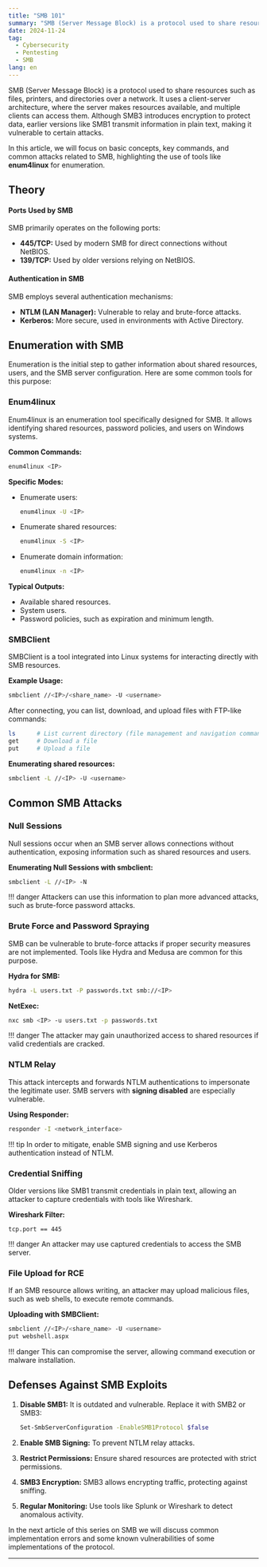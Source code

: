 ```yaml
---
title: "SMB 101"
summary: "SMB (Server Message Block) is a protocol used to share resources such as files, printers, and directories over a network. It uses a client-server architecture, where the server makes resources available, and multiple clients can access them. Although SMB3 introduces encryption to protect data, earlier versions like SMB1 transmit information in plain text, making it vulnerable to certain attacks.<br>In this article, we will focus on basic concepts, key commands, and common attacks related to SMB, highlighting the use of tools like **enum4linux** for enumeration."
date: 2024-11-24
tag:
  - Cybersecurity
  - Pentesting
  - SMB
lang: en
---
```


SMB (Server Message Block) is a protocol used to share resources such as files, printers, and directories over a network. It uses a client-server architecture, where the server makes resources available, and multiple clients can access them. Although SMB3 introduces encryption to protect data, earlier versions like SMB1 transmit information in plain text, making it vulnerable to certain attacks.

In this article, we will focus on basic concepts, key commands, and common attacks related to SMB, highlighting the use of tools like **enum4linux** for enumeration.

<!-- more -->

## Theory

#### Ports Used by SMB

SMB primarily operates on the following ports:

- **445/TCP:** Used by modern SMB for direct connections without NetBIOS.
- **139/TCP:** Used by older versions relying on NetBIOS.


#### Authentication in SMB

SMB employs several authentication mechanisms:

- **NTLM (LAN Manager):** Vulnerable to relay and brute-force attacks.
- **Kerberos:** More secure, used in environments with Active Directory.


## Enumeration with SMB


Enumeration is the initial step to gather information about shared resources, users, and the SMB server configuration. Here are some common tools for this purpose:

### Enum4linux

Enum4linux is an enumeration tool specifically designed for SMB. It allows identifying shared resources, password policies, and users on Windows systems.

**Common Commands:**

```bash
enum4linux <IP>
```

**Specific Modes:**

- Enumerate users:
  ```bash
  enum4linux -U <IP>
  ```

- Enumerate shared resources:
  ```bash
  enum4linux -S <IP>
  ```

- Enumerate domain information:
  ```bash
  enum4linux -n <IP>
  ```

**Typical Outputs:**

- Available shared resources.
- System users.
- Password policies, such as expiration and minimum length.


### SMBClient

SMBClient is a tool integrated into Linux systems for interacting directly with SMB resources.

**Example Usage:**

```bash
smbclient //<IP>/<share_name> -U <username>
```

After connecting, you can list, download, and upload files with FTP-like commands:

```bash
ls      # List current directory (file management and navigation commands similar to Linux)
get     # Download a file
put     # Upload a file
```

**Enumerating shared resources:**

```bash
smbclient -L //<IP> -U <username>
```


## Common SMB Attacks

### Null Sessions

Null sessions occur when an SMB server allows connections without authentication, exposing information such as shared resources and users.

**Enumerating Null Sessions with smbclient:**

```bash
smbclient -L //<IP> -N
```
!!! danger
    Attackers can use this information to plan more advanced attacks, such as brute-force password attacks.


### Brute Force and Password Spraying

SMB can be vulnerable to brute-force attacks if proper security measures are not implemented. Tools like Hydra and Medusa are common for this purpose.

**Hydra for SMB:**

```bash
hydra -L users.txt -P passwords.txt smb://<IP>
```

**NetExec:**

```bash
nxc smb <IP> -u users.txt -p passwords.txt
```
!!! danger
    The attacker may gain unauthorized access to shared resources if valid credentials are cracked.


### NTLM Relay

This attack intercepts and forwards NTLM authentications to impersonate the legitimate user. SMB servers with **signing disabled** are especially vulnerable.

**Using Responder:**

```bash
responder -I <network_interface>
```

!!! tip
    In order to mitigate, enable SMB signing and use Kerberos authentication instead of NTLM.


### Credential Sniffing

Older versions like SMB1 transmit credentials in plain text, allowing an attacker to capture credentials with tools like Wireshark.

**Wireshark Filter:**

```plaintext
tcp.port == 445
```

!!! danger
    An attacker may use captured credentials to access the SMB server.


### File Upload for RCE

If an SMB resource allows writing, an attacker may upload malicious files, such as web shells, to execute remote commands.

**Uploading with SMBClient:**

```bash
smbclient //<IP>/<share_name> -U <username>
put webshell.aspx
```

!!! danger
    This can compromise the server, allowing command execution or malware installation.


## Defenses Against SMB Exploits

1. **Disable SMB1:** It is outdated and vulnerable. Replace it with SMB2 or SMB3:

    ```bash
    Set-SmbServerConfiguration -EnableSMB1Protocol $false
    ```

2. **Enable SMB Signing:** To prevent NTLM relay attacks.
3. **Restrict Permissions:** Ensure shared resources are protected with strict permissions.
4. **SMB3 Encryption:** SMB3 allows encrypting traffic, protecting against sniffing.
5. **Regular Monitoring:** Use tools like Splunk or Wireshark to detect anomalous activity.


In the next article of this series on SMB we will discuss common implementation errors and some known vulnerabilities of some implementations of the protocol.

---